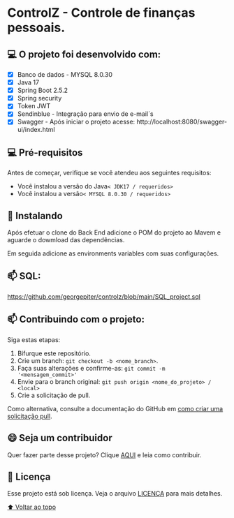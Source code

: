 # ControlZ - Controle de finanças pessoais.

## 💻 O projeto foi desenvolvido com:

- [x] Banco de dados - MYSQL 8.0.30
- [x] Java 17
- [x] Spring Boot 2.5.2
- [x] Spring security
- [x] Token JWT
- [x] Sendinblue - Integração para envio de e-mail´s
- [x] Swagger - Após iniciar o projeto acesse: http://localhost:8080/swagger-ui/index.html

## 💻 Pré-requisitos

Antes de começar, verifique se você atendeu aos seguintes requisitos:

* Você instalou a versão do Java`< JDK17 / requeridos>`
* Você instalou a versão`< MYSQL 8.0.30 / requeridos>`

## 🚀 Instalando <Entrega Veloz>

Após efetuar o clone do Back End adicione o POM do projeto ao Mavem e aguarde o dowmload das dependências.

Em seguida adicione as environments variables com suas configurações.
  
## 📫 SQL:
   https://github.com/georgepiter/controlz/blob/main/SQL_project.sql

## 📫 Contribuindo com o projeto:

Siga estas etapas:

1. Bifurque este repositório.
2. Crie um branch: `git checkout -b <nome_branch>`.
3. Faça suas alterações e confirme-as: `git commit -m '<mensagem_commit>'`
4. Envie para o branch original: `git push origin <nome_do_projeto> / <local>`
5. Crie a solicitação de pull.

Como alternativa, consulte a documentação do GitHub em [como criar uma solicitação pull](https://help.github.com/en/github/collaborating-with-issues-and-pull-requests/creating-a-pull-request).

## 😄 Seja um contribuidor<br>

Quer fazer parte desse projeto? Clique [AQUI](CONTRIBUTING.md) e leia como contribuir.

## 📝 Licença

Esse projeto está sob licença. Veja o arquivo [LICENÇA](LICENSE.md) para mais detalhes.

[⬆ Voltar ao topo](https://github.com/georgepiter/controlz)<br>
